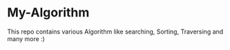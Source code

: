 # My-Algorithm
This repo contains various Algorithm like searching, Sorting, Traversing and many more :)
